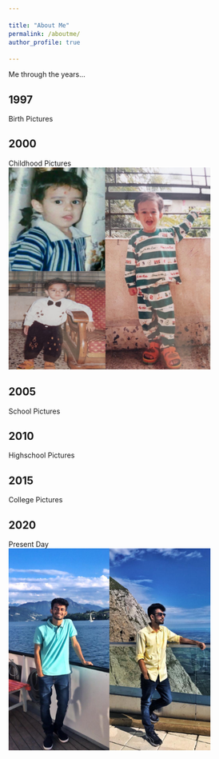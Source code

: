```yaml
---

title: "About Me"
permalink: /aboutme/
author_profile: true

---
```


Me through the years...



<html>
<head>
<meta name="viewport" content="width=device-width, initial-scale=1.0">
<style>
* {
  box-sizing: border-box;
}

body {
  background-color: white;
  font-family: Helvetica, sans-serif;
}

/* The actual timeline (the vertical ruler) */
.timeline {
  position: relative;
  max-width: 1200px;
  margin: 0 auto;
}

/* The actual timeline (the vertical ruler) */
.timeline::after {
  content: '';
  position: absolute;
  width: 4px;
  background-color: #6D7B8D;
  top: 0;
  bottom: 0;
  left: 50%;
  margin-left: -3px;
}

/* Container around content */
.container {
  padding: 10px 40px;
  position: relative;
  background-color: #F0FFFF;
  border: 1px solid #6F4E37;
  width: 50%;
}


/* Place the container to the left */
.left {
  left: 0;
}

/* Place the container to the right */
.right {
  left: 50%;
}




/* The actual content */
.content {
  padding: 20px 30px;
  background-color: #F0FFFF;
  position: relative;
  border-radius: 6px;
}

/* Media queries - Responsive timeline on screens less than 600px wide */
@media screen and (max-width: 600px) {
  /* Place the timelime to the left */
  .timeline::after {
  left: 31px;
  }
  
  /* Full-width containers */
  .container {
  width: 100%;
  padding-left: 70px;
  padding-right: 25px;
  }


  
  /* Make all right containers behave like the left ones */
  .right {
  left: 0%;
  }
}
</style>
</head>
<body>

<div class="timeline">
  <div class="container left">
    <div class="content">
      <h2>1997</h2>
      <p>Birth Pictures</p>
    </div>
  </div>
  <div class="container right">
    <div class="content">
      <h2>2000</h2>
      <p>Childhood Pictures
       <img src="/images/5.JPEG">  
       </p>
    </div>
  </div>
  <div class="container left">
    <div class="content">
      <h2>2005</h2>
      <p>School Pictures</p>
    </div>
  </div>
  <div class="container right">
    <div class="content">
      <h2>2010</h2>
      <p>Highschool Pictures</p>
    </div>
  </div>
  <div class="container left">
    <div class="content">
      <h2>2015</h2>
      <p>College Pictures</p>
    </div>
  </div>
  <div class="container right">
    <div class="content">
      <h2>2020</h2>
      <p>Present Day
         <img src="/images/6.JPG">
      </p>
    </div>
  </div>
</div>

</body>
</html>
  


 
 

 


  

     



